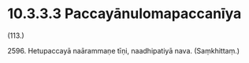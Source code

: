 

# 10.3.3.3 Paccayānulomapaccanīya





(113.)

2596\. Hetupaccayā naārammaṇe tīṇi, naadhipatiyā nava. (Saṃkhittaṃ.)



